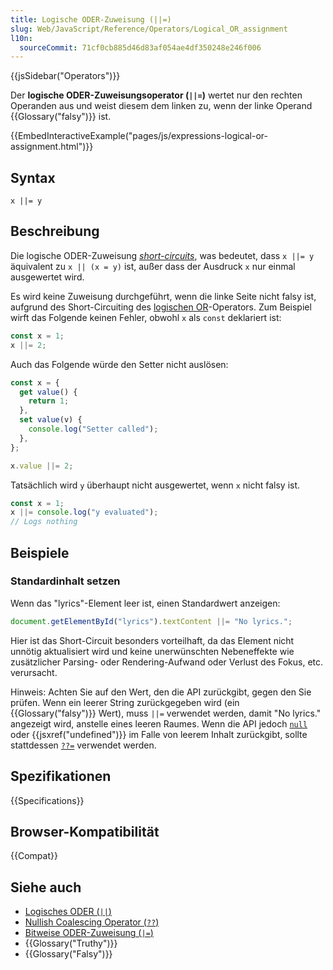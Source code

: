 ```yaml
---
title: Logische ODER-Zuweisung (||=)
slug: Web/JavaScript/Reference/Operators/Logical_OR_assignment
l10n:
  sourceCommit: 71cf0cb885d46d83af054ae4df350248e246f006
---
```


{{jsSidebar("Operators")}}

Der **logische ODER-Zuweisungsoperator (`||=`)** wertet nur den rechten Operanden aus und weist diesem dem linken zu, wenn der linke Operand {{Glossary("falsy")}} ist.

{{EmbedInteractiveExample("pages/js/expressions-logical-or-assignment.html")}}

## Syntax

```js-nolint
x ||= y
```

## Beschreibung

Die logische ODER-Zuweisung [_short-circuits_](/de/docs/Web/JavaScript/Reference/Operators/Operator_precedence#short-circuiting), was bedeutet, dass `x ||= y` äquivalent zu `x || (x = y)` ist, außer dass der Ausdruck `x` nur einmal ausgewertet wird.

Es wird keine Zuweisung durchgeführt, wenn die linke Seite nicht falsy ist, aufgrund des Short-Circuiting des [logischen OR](/de/docs/Web/JavaScript/Reference/Operators/Logical_OR)-Operators. Zum Beispiel wirft das Folgende keinen Fehler, obwohl `x` als `const` deklariert ist:

```js
const x = 1;
x ||= 2;
```

Auch das Folgende würde den Setter nicht auslösen:

```js
const x = {
  get value() {
    return 1;
  },
  set value(v) {
    console.log("Setter called");
  },
};

x.value ||= 2;
```

Tatsächlich wird `y` überhaupt nicht ausgewertet, wenn `x` nicht falsy ist.

```js
const x = 1;
x ||= console.log("y evaluated");
// Logs nothing
```

## Beispiele

### Standardinhalt setzen

Wenn das "lyrics"-Element leer ist, einen Standardwert anzeigen:

```js
document.getElementById("lyrics").textContent ||= "No lyrics.";
```

Hier ist das Short-Circuit besonders vorteilhaft, da das Element nicht unnötig aktualisiert wird und keine unerwünschten Nebeneffekte wie zusätzlicher Parsing- oder Rendering-Aufwand oder Verlust des Fokus, etc. verursacht.

Hinweis: Achten Sie auf den Wert, den die API zurückgibt, gegen den Sie prüfen. Wenn ein leerer String zurückgegeben wird (ein {{Glossary("falsy")}} Wert), muss `||=` verwendet werden, damit "No lyrics." angezeigt wird, anstelle eines leeren Raumes. Wenn die API jedoch [`null`](/de/docs/Web/JavaScript/Reference/Operators/null) oder
{{jsxref("undefined")}} im Falle von leerem Inhalt zurückgibt, sollte stattdessen [`??=`](/de/docs/Web/JavaScript/Reference/Operators/Nullish_coalescing_assignment) verwendet werden.

## Spezifikationen

{{Specifications}}

## Browser-Kompatibilität

{{Compat}}

## Siehe auch

- [Logisches ODER (`||`)](/de/docs/Web/JavaScript/Reference/Operators/Logical_OR)
- [Nullish Coalescing Operator (`??`)](/de/docs/Web/JavaScript/Reference/Operators/Nullish_coalescing)
- [Bitweise ODER-Zuweisung (`|=`)](/de/docs/Web/JavaScript/Reference/Operators/Bitwise_OR_assignment)
- {{Glossary("Truthy")}}
- {{Glossary("Falsy")}}
